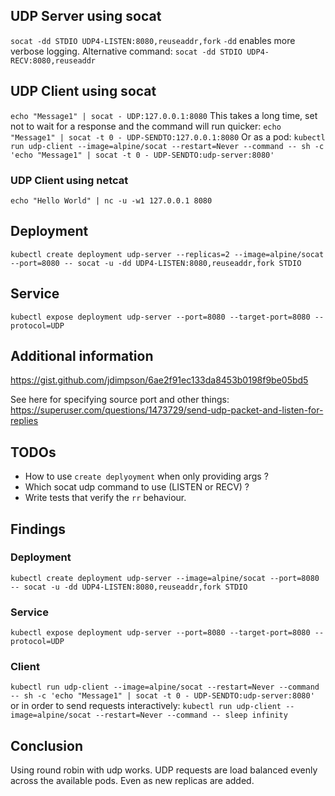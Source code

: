 ## UDP Server using socat
`socat -dd STDIO UDP4-LISTEN:8080,reuseaddr,fork`
`-dd` enables more verbose logging.
Alternative command:
`socat -dd STDIO UDP4-RECV:8080,reuseaddr`

## UDP Client using socat
`echo "Message1" | socat - UDP:127.0.0.1:8080`
This takes a long time, set not to wait for a response and the command will run quicker:
`echo "Message1" | socat -t 0 - UDP-SENDTO:127.0.0.1:8080`
Or as a pod:
`kubectl run udp-client --image=alpine/socat --restart=Never --command -- sh -c 'echo "Message1" | socat -t 0 - UDP-SENDTO:udp-server:8080'`

### UDP Client using netcat
`echo "Hello World" | nc -u -w1 127.0.0.1 8080`

## Deployment
`kubectl create deployment udp-server --replicas=2 --image=alpine/socat --port=8080 -- socat -u -dd UDP4-LISTEN:8080,reuseaddr,fork STDIO`

## Service
`kubectl expose deployment udp-server --port=8080 --target-port=8080 --protocol=UDP`

## Additional information
https://gist.github.com/jdimpson/6ae2f91ec133da8453b0198f9be05bd5

See here for specifying source port and other things:
https://superuser.com/questions/1473729/send-udp-packet-and-listen-for-replies

## TODOs
- How to use `create deplyoyment` when only providing args ?
- Which socat udp command to use (LISTEN or RECV) ?
- Write tests that verify the `rr` behaviour.

## Findings
### Deployment
`kubectl create deployment udp-server --image=alpine/socat --port=8080 -- socat -u -dd UDP4-LISTEN:8080,reuseaddr,fork STDIO`
### Service
`kubectl expose deployment udp-server --port=8080 --target-port=8080 --protocol=UDP`
### Client
`kubectl run udp-client --image=alpine/socat --restart=Never --command -- sh -c 'echo "Message1" | socat -t 0 - UDP-SENDTO:udp-server:8080'`
or in order to send requests interactively:
`kubectl run udp-client --image=alpine/socat --restart=Never --command -- sleep infinity`

## Conclusion
Using round robin with udp works. UDP requests are load balanced evenly across the available pods. Even as new replicas are added.